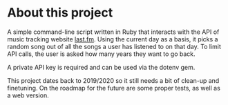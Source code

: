 # About this project

A simple command-line script written in Ruby that interacts with the API of music tracking website <a href="https://www.last.fm/home">last.fm</a>. Using the current day as a basis, it picks a random song out of all the songs a user has listened to on that day. To limit API calls, the user is asked how many years they want to go back.

A private API key is required and can be used via the dotenv gem. 

This project dates back to 2019/2020 so it still needs a bit of clean-up and finetuning. On the roadmap for the future are some proper tests, as well as a web version.
